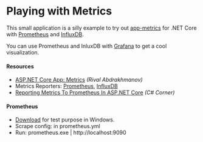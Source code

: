 # Playing with Metrics

This small application is a silly example to try out [app-metrics](https://www.app-metrics.io/) for .NET Core with [Prometheus](https://prometheus.io/) and [InfluxDB](https://www.influxdata.com/).

You can use Prometheus and InluxDB with [Grafana](https://grafana.com/) to get a cool visualization.

#### Resources
- [ASP.NET Core App: Metrics](https://owldrivendevelopment.net/2019/11/02/asp-net-core-app-metrics) *(Rival Abdrakhmanov)*
- Metrics Reporters: [Prometheus](https://www.app-metrics.io/reporting/reporters/prometheus/), [InfluxDB](https://www.app-metrics.io/reporting/reporters/influx-data/)
- [Reporting Metrics To Prometheus In ASP.NET Core](https://www.c-sharpcorner.com/article/reporting-metrics-to-prometheus-in-asp-net-core) *(C# Corner)*

#### Prometheus
- [Download](https://prometheus.io/download/) for test purpose in Windows.
- Scrape config: in prometheus.yml
- Run: prometheus.exe | http://localhost:9090